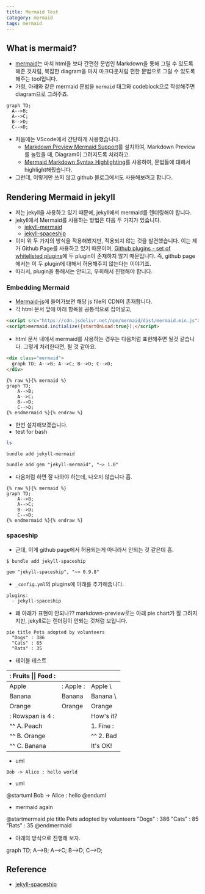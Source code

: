 ```yaml
---
title: Mermaid Test
category: mermaid
tags: mermaid
---
```


## What is mermaid? 

- [mermaid](https://mermaid-js.github.io/mermaid/#/)는 마치 html을 보다 간편한 문법인 Markdown을 통해 그릴 수 있도록 해준 것처럼, 복잡한 diagram을 마치 마크다운처럼 편한 문법으로 그릴 수 있도록 해주는 tool입니다.
- 가령, 아래와 같은 mermaid 문법을 `mermaid` 태그와 codeblock으로 작성해주면 diagram으로 그려주죠.

```plaintext
graph TD;
  A-->B;
  A-->C;
  B-->D;
  C-->D;
```

- 처음에는 VScode에서 간단하게 사용했습니다.
  - [Markdown Preview Mermaid Support](https://marketplace.visualstudio.com/items?itemName=bierner.markdown-mermaid)를 설치하여, Markdown Preview를 눌렀을 때, Diagram이 그려지도록 처리하고.
  - [Mermaid Markdown Syntax Highlighting](https://marketplace.visualstudio.com/items?itemName=bpruitt-goddard.mermaid-markdown-syntax-highlighting)를 사용하여, 문법들에 대해서 highlight해줬습니다.
- 그런데, 이렇게만 쓰지 않고 github 블로그에서도 사용해보려고 합니다.

## Rendering Mermaid in jekyll

- 저는 jekyll을 사용하고 있기 때문에, jekyll에서 mermaid를 렌더링해야 합니다.
- jekyll에서 Mermaid를 사용하는 방법은 다음 두 가지가 있습니다.
  - [jekyll-mermaid](https://github.com/jasonbellamy/jekyll-mermaid)
  - [jekyll-spaceship](https://github.com/jeffreytse/jekyll-spaceship)
- 이미 위 두 가지의 방식을 적용해봤지만, 적용되지 않는 것을 발견했습니다. 이는 제가 Github Page를 사용하고 있기 때문이며, [Github plugins - set of whitelisted plugins](https://pages.github.com/versions/)에 두 plugin이 존재하지 않기 때문입니다. 즉, github page에서는 이 두 plugin에 대해서 허용해주지 않는다는 이야기죠.
- 따라서, plugin을 통해서는 안되고, 우회해서 진행해야 합니다.

### Embedding Mermaid 

- [Mermaid-js](https://mermaid-js.github.io/mermaid/#/)에 들어가보면 해당 js file의 CDN이 존재합니다.
- 각 html 문서 앞에 아래 항목을 공통적으로 집어넣고,

```html
<script src="https://cdn.jsdelivr.net/npm/mermaid/dist/mermaid.min.js"></script>
<script>mermaid.initialize({startOnLoad:true});</script>
```

- html 문서 내에서 mermaid를 사용하는 경우는 다음처럼 표현해주면 될것 같습니다. 그렇게 처리한다면, 될 것 같아요. 

```html
<div class="mermaid"> 
  graph TD; A-->B; A-->C; B-->D; C-->D; 
</div>
```

```plaintext
{% raw %}{% mermaid %}
graph TD;
    A-->B;
    A-->C;
    B-->D;
    C-->D;
{% endmermaid %}{% endraw %}
```

- 한번 설치해보겠습니다.
- test for bash

```bash
ls
```

```plaintext
bundle add jekyll-mermaid
```

```plaintext
bundle add gem "jekyll-mermaid", "~> 1.0"
```

- 다음처럼 하면 잘 나와야 하는데, 나오지 않습니다 흠.

```plaintext
{% raw %}{% mermaid %}
graph TD;
    A-->B;
    A-->C;
    B-->D;
    C-->D;
{% endmermaid %}{% endraw %}
```

### spaceship

- 근데, 이게 github page에서 허용되는게 아니라서 안되는 것 같은데 흠.

```
$ bundle add jekyll-spaceship
```

```plaintext
gem "jekyll-spaceship", "~> 0.9.8"
```

- `_config.yml`의 plugins에 아래를 추가해줍니다.

```plaintext
plugins:
  - jekyll-spaceship
```

- 왜 아래가 표현이 안되나?? markdown-preview로는 아래 pie chart가 잘 그려지지만, jekyll로는 렌더링이 안되는 것처럼 보입니다.

```mermaid!
pie title Pets adopted by volunteers
  "Dogs" : 386
  "Cats" : 85
  "Rats" : 35
```

- 테이블 테스트 

| :        Fruits \|\| Food       : |||
| :--------- | :-------- | :--------  |
| Apple      | : Apple : | Apple      \
| Banana     |   Banana  | Banana     \
| Orange     |   Orange  | Orange     |
| :   Rowspan is 4    : || How's it?  |
|^^    A. Peach         ||   1. Fine :|
|^^    B. Orange        ||^^ 2. Bad   |
|^^    C. Banana        ||  It's OK!  |

- uml 

```plantuml!
Bob -> Alice : hello world
```

- uml

@startuml
Bob -> Alice : hello
@enduml

- mermaid again 

@startmermaid
pie title Pets adopted by volunteers
  "Dogs" : 386
  "Cats" : 85
  "Rats" : 35
@endmermaid

- 야래의 방식으로 진행해 보자.

<script src="https://cdn.jsdelivr.net/npm/mermaid/dist/mermaid.min.js"></script>
<div class="mermaid"> graph TD; A-->B; A-->C; B-->D; C-->D; </div>




## Reference

- [jekyll-spaceship](https://github.com/jeffreytse/jekyll-spaceship)
